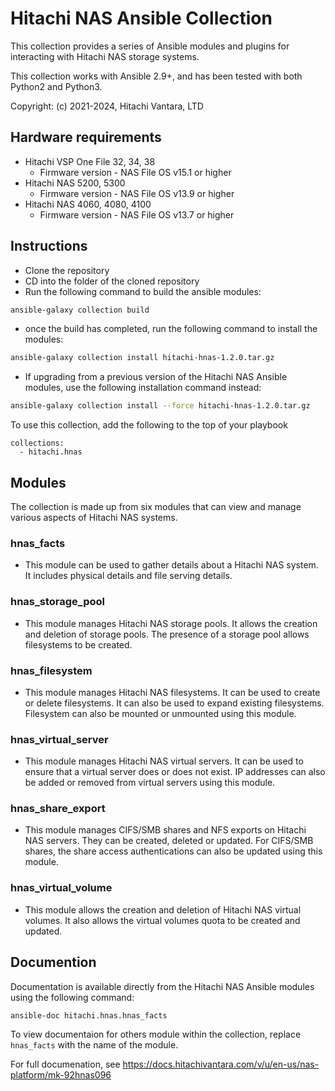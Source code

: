 # Hitachi NAS Ansible Collection
This collection provides a series of Ansible modules and plugins for interacting with Hitachi NAS storage systems.

This collection works with Ansible 2.9+, and has been tested with both Python2 and Python3.

Copyright: (c) 2021-2024, Hitachi Vantara, LTD

## Hardware requirements
- Hitachi VSP One File 32, 34, 38
  - Firmware version - NAS File OS v15.1 or higher
- Hitachi NAS 5200, 5300
  - Firmware version - NAS File OS v13.9 or higher
- Hitachi NAS 4060, 4080, 4100
  - Firmware version - NAS File OS v13.7 or higher

## Instructions
- Clone the repository
- CD into the folder of the cloned repository
- Run the following command to build the ansible modules:
``` bash
ansible-galaxy collection build 
```
- once the build has completed, run the following command to install the modules:
```bash
ansible-galaxy collection install hitachi-hnas-1.2.0.tar.gz
```
- If upgrading from a previous version of the Hitachi NAS Ansible modules, use the following installation command instead:
```bash
ansible-galaxy collection install --force hitachi-hnas-1.2.0.tar.gz
```

To use this collection, add the following to the top of your playbook
```
collections:
  - hitachi.hnas
```

## Modules
The collection is made up from six modules that can view and manage various aspects of Hitachi NAS systems.

### hnas_facts
- This module can be used to gather details about a Hitachi NAS system.  It includes physical details and file serving details.

### hnas_storage_pool
- This module manages Hitachi NAS storage pools.  It allows the creation and deletion of storage pools.  The presence of a storage pool allows filesystems to be created.

### hnas_filesystem
- This module manages Hitachi NAS filesystems.  It can be used to create or delete filesystems.  It can also be used to expand existing filesystems.  Filesystem can also be mounted or unmounted using this module.

### hnas_virtual_server
- This module manages Hitachi NAS virtual servers.  It can be used to ensure that a virtual server does or does not exist. IP addresses can also be added or removed from virtual servers using this module.

### hnas_share_export
- This module manages CIFS/SMB shares and NFS exports on Hitachi NAS servers.  They can be created, deleted or updated.  For CIFS/SMB shares, the share access authentications can also be updated using this module.

### hnas_virtual_volume
- This module allows the creation and deletion of Hitachi NAS virtual volumes.  It also allows the virtual volumes quota to be created and updated.

## Documention

Documentation is available directly from the Hitachi NAS Ansible modules using the following command:
```
ansible-doc hitachi.hnas.hnas_facts
```
To view documentaion for others module within the collection, replace ```hnas_facts``` with the name of the module.

For full documenation, see https://docs.hitachivantara.com/v/u/en-us/nas-platform/mk-92hnas096
